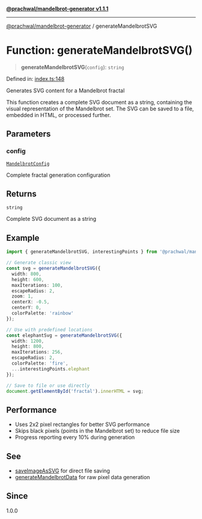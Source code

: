 [**@prachwal/mandelbrot-generator v1.1.1**](../README.md)

***

[@prachwal/mandelbrot-generator](../globals.md) / generateMandelbrotSVG

# Function: generateMandelbrotSVG()

> **generateMandelbrotSVG**(`config`): `string`

Defined in: [index.ts:148](https://github.com/prachwal/mandelbrot-generator/blob/da157e1b866785501d38ccb7552859d4482dd1a8/src/index.ts#L148)

Generates SVG content for a Mandelbrot fractal

This function creates a complete SVG document as a string, containing
the visual representation of the Mandelbrot set. The SVG can be saved
to a file, embedded in HTML, or processed further.

## Parameters

### config

[`MandelbrotConfig`](../interfaces/MandelbrotConfig.md)

Complete fractal generation configuration

## Returns

`string`

Complete SVG document as a string

## Example

```typescript
import { generateMandelbrotSVG, interestingPoints } from '@prachwal/mandelbrot-generator';

// Generate classic view
const svg = generateMandelbrotSVG({
  width: 800,
  height: 600,
  maxIterations: 100,
  escapeRadius: 2,
  zoom: 1,
  centerX: -0.5,
  centerY: 0,
  colorPalette: 'rainbow'
});

// Use with predefined locations
const elephantSvg = generateMandelbrotSVG({
  width: 1200,
  height: 800,
  maxIterations: 256,
  escapeRadius: 2,
  colorPalette: 'fire',
  ...interestingPoints.elephant
});

// Save to file or use directly
document.getElementById('fractal').innerHTML = svg;
```

## Performance

- Uses 2x2 pixel rectangles for better SVG performance
- Skips black pixels (points in the Mandelbrot set) to reduce file size
- Progress reporting every 10% during generation

## See

 - [saveImageAsSVG](saveImageAsSVG.md) for direct file saving
 - [generateMandelbrotData](generateMandelbrotData.md) for raw pixel data generation

## Since

1.0.0

